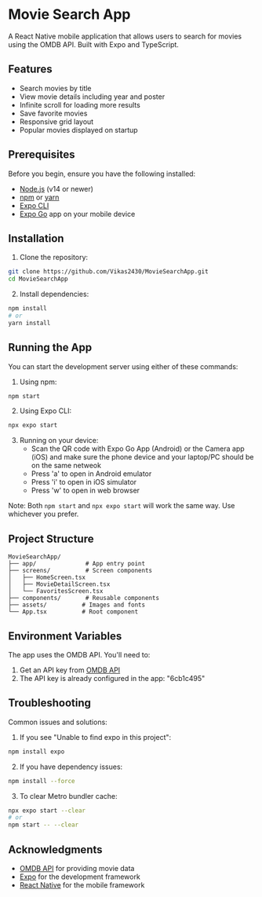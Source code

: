# Movie Search App

A React Native mobile application that allows users to search for movies using the OMDB API. Built with Expo and TypeScript.

## Features

- Search movies by title
- View movie details including year and poster
- Infinite scroll for loading more results
- Save favorite movies
- Responsive grid layout
- Popular movies displayed on startup

## Prerequisites

Before you begin, ensure you have the following installed:
- [Node.js](https://nodejs.org/) (v14 or newer)
- [npm](https://www.npmjs.com/) or [yarn](https://yarnpkg.com/)
- [Expo CLI](https://docs.expo.dev/get-started/installation/)
- [Expo Go](https://expo.dev/client) app on your mobile device

## Installation

1. Clone the repository:
```bash
git clone https://github.com/Vikas2430/MovieSearchApp.git
cd MovieSearchApp
```

2. Install dependencies:
```bash
npm install
# or
yarn install
```

## Running the App

You can start the development server using either of these commands:

1. Using npm:
```bash
npm start
```

2. Using Expo CLI:
```bash
npx expo start
```

3. Running on your device:
   - Scan the QR code with Expo Go App (Android) or the Camera app (iOS) and make sure the phone device and your laptop/PC should be on the same netweok
   - Press 'a' to open in Android emulator
   - Press 'i' to open in iOS simulator
   - Press 'w' to open in web browser

Note: Both `npm start` and `npx expo start` will work the same way. Use whichever you prefer.

## Project Structure

```
MovieSearchApp/
├── app/              # App entry point
├── screens/          # Screen components
│   ├── HomeScreen.tsx
│   ├── MovieDetailScreen.tsx
│   └── FavoritesScreen.tsx
├── components/       # Reusable components
├── assets/          # Images and fonts
└── App.tsx          # Root component
```

## Environment Variables

The app uses the OMDB API. You'll need to:
1. Get an API key from [OMDB API](http://www.omdbapi.com/)
2. The API key is already configured in the app: "6cb1c495"


## Troubleshooting

Common issues and solutions:

1. If you see "Unable to find expo in this project":
```bash
npm install expo
```

2. If you have dependency issues:
```bash
npm install --force
```

3. To clear Metro bundler cache:
```bash
npx expo start --clear
# or
npm start -- --clear
```


## Acknowledgments

- [OMDB API](http://www.omdbapi.com/) for providing movie data
- [Expo](https://expo.dev/) for the development framework
- [React Native](https://reactnative.dev/) for the mobile framework
